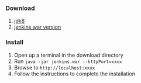 ### Download

1. [jdk8](http://www.oracle.com/technetwork/java/javase/downloads/jdk8-downloads-2133151.html)
2. [jenkins war version](https://jenkins.io/download/)

### Install

1. Open up a terminal in the download directory
2. Run `java -jar jenkins.war --httpPort=xxxx`
3. Browse to `http://localhost:xxxx`
4. Follow the instructions to complete the installation

